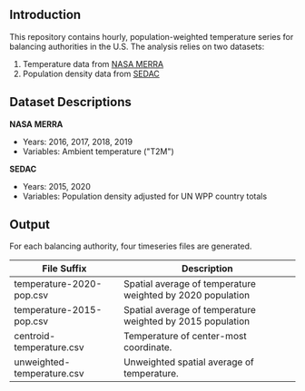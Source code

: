 ## Introduction

This repository contains hourly, population-weighted temperature series for balancing authorities in the U.S. The analysis relies on two datasets:

1. Temperature data from [NASA MERRA](https://gmao.gsfc.nasa.gov/reanalysis/MERRA/)
2. Population density data from [SEDAC](https://sedac.ciesin.columbia.edu/data/set/gpw-v4-population-density-adjusted-to-2015-unwpp-country-totals-rev11)

## Dataset Descriptions

**NASA MERRA**
- Years: 2016, 2017, 2018, 2019
- Variables: Ambient temperature ("T2M")

**SEDAC**
- Years: 2015, 2020
- Variables: Population density adjusted for UN WPP country totals

## Output

For each balancing authority, four timeseries files are generated.


File Suffix | Description
--- | ---
temperature-2020-pop.csv | Spatial average of temperature weighted by 2020 population
temperature-2015-pop.csv | Spatial average of temperature weighted by 2015 population
centroid-temperature.csv | Temperature of center-most coordinate.
unweighted-temperature.csv | Unweighted spatial average of temperature.








